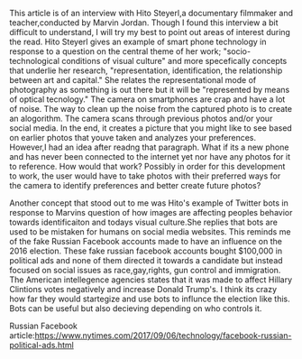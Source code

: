 This article is of an interview with Hito Steyerl,a documentary filmmaker and teacher,conducted by Marvin Jordan. Though I found this
interview a bit difficult to understand, I will try my best to point out areas of interest during the read. Hito Steyerl gives an example
of smart phone technology in response to a question on the central theme of her work; "socio-technological conditions of visual culture" 
and more specefically concepts that underlie her research, "representation, identification, the relationship between art and capital." She 
relates the representational mode of photography as something is out there but it will be "represented by means of optical tecnology." The 
camera on smartphones are crap and have a lot of noise. The way to clean up the noise from the captured photo is to create an alogorithm. 
The camera scans through previous photos and/or your social media. In the end, it creates a picture that you might like to see based on 
earlier photos that youve taken and analyzes your preferences. However,I had an idea after readng that paragraph. What if its a new phone 
and has never been connected to the internet yet nor have any photos for it to reference. How would that work? Possibly in order for this 
development to work, the user would have to take photos with their preferred ways for the camera to identify preferences and better create 
future photos? 

Another concept that stood out to me was Hito's example of Twitter bots in response to Marvins question of how images are affecting 
peoples behavior towards identificaiton and todays visual culture.She replies that bots are used to be mistaken for humans on social media 
websites. This reminds me of the fake Russian Facebook accounts made to have an influence on the 2016 election. These fake russian 
facebook accounts bought $100,000 in political ads and none of them directed it towards a candidate but instead focused on social issues 
as race,gay,rights, gun control and immigration. The American intellegence agencies states that it was made to affect Hillary Clintions 
votes negatively and increase Donald Trump's. I think its crazy how far they would startegize and use bots to influnce the election like 
this. Bots can be useful but also decieving depending on who controls it.

Russian Facebook article:https://www.nytimes.com/2017/09/06/technology/facebook-russian-political-ads.html
